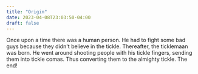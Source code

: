 ```yaml
---
title: "Origin"
date: 2023-04-08T23:03:50-04:00
draft: false
---
```


Once upon a time there was a human person. He had to fight some bad guys
because they didn't believe in the tickle. Thereafter, the ticklemaan was
born. He went around shooting people with his tickle fingers, sending them
into tickle comas. Thus converting them to the almighty tickle. The end!

